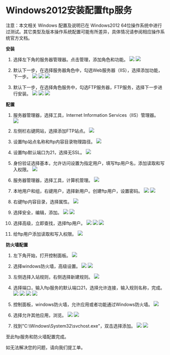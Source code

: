# Windows2012安装配置ftp服务
注意：本文相关 Windows 配置及说明已在 Windows2012 64位操作系统中进行过测试。其它类型及版本操作系统配置可能有所差异，具体情况请参阅相应操作系统官方文档。

**安装**

1. 选择左下角的服务器管理器。点击管理，添加角色和功能。
![](../../../../../image/Elastic-Compute/Virtual-Machine/Windows/Windows2012%E5%AE%89%E8%A3%85%E9%85%8D%E7%BD%AEftp%E6%9C%8D%E5%8A%A101.png)
![](../../../../../image/Elastic-Compute/Virtual-Machine/Windows/Windows2012%E5%AE%89%E8%A3%85%E9%85%8D%E7%BD%AEftp%E6%9C%8D%E5%8A%A102.png)

2. 默认下一步，在选择服务器角色中，勾选Web服务器（IIS），选择添加功能，下一步。
   ![](../../../../../image/Elastic-Compute/Virtual-Machine/Windows/Windows2012%E5%AE%89%E8%A3%85%E9%85%8D%E7%BD%AEftp%E6%9C%8D%E5%8A%A103.png)
   ![](../../../../../image/Elastic-Compute/Virtual-Machine/Windows/Windows2012%E5%AE%89%E8%A3%85%E9%85%8D%E7%BD%AEftp%E6%9C%8D%E5%8A%A104.png)
   ![](../../../../../image/Elastic-Compute/Virtual-Machine/Windows/Windows2012%E5%AE%89%E8%A3%85%E9%85%8D%E7%BD%AEftp%E6%9C%8D%E5%8A%A105.png)

3. 默认下一步，在选择角色服务中，勾选FTP服务器，FTP服务，选择下一步进行安装。
   ![](../../../../../image/Elastic-Compute/Virtual-Machine/Windows/Windows2012%E5%AE%89%E8%A3%85%E9%85%8D%E7%BD%AEftp%E6%9C%8D%E5%8A%A106.png)
   ![](../../../../../image/Elastic-Compute/Virtual-Machine/Windows/Windows2012%E5%AE%89%E8%A3%85%E9%85%8D%E7%BD%AEftp%E6%9C%8D%E5%8A%A107.png)
   ![](../../../../../image/Elastic-Compute/Virtual-Machine/Windows/Windows2012%E5%AE%89%E8%A3%85%E9%85%8D%E7%BD%AEftp%E6%9C%8D%E5%8A%A108.png)

**配置**

1. 服务器管理器，选择工具，Internet Information Services（IIS）管理器。
   ![](../../../../../image/Elastic-Compute/Virtual-Machine/Windows/Windows2012%E5%AE%89%E8%A3%85%E9%85%8D%E7%BD%AEftp%E6%9C%8D%E5%8A%A109.png)

2. 左侧栏右键网站，选择添加FTP站点。
   ![](../../../../../image/Elastic-Compute/Virtual-Machine/Windows/Windows2012%E5%AE%89%E8%A3%85%E9%85%8D%E7%BD%AEftp%E6%9C%8D%E5%8A%A110.png)

3. 设置ftp站点名称和ftp内容目录物理路径。
   ![](../../../../../image/Elastic-Compute/Virtual-Machine/Windows/Windows2012%E5%AE%89%E8%A3%85%E9%85%8D%E7%BD%AEftp%E6%9C%8D%E5%8A%A111.png)

4. 设置ftp默认端口为21，选择无SSL。
   ![](../../../../../image/Elastic-Compute/Virtual-Machine/Windows/Windows2012%E5%AE%89%E8%A3%85%E9%85%8D%E7%BD%AEftp%E6%9C%8D%E5%8A%A112.png)

5. 身份验证选择基本，允许访问设置为指定用户，填写ftp用户名，添加读取和写入权限。
   ![](../../../../../image/Elastic-Compute/Virtual-Machine/Windows/Windows2012%E5%AE%89%E8%A3%85%E9%85%8D%E7%BD%AEftp%E6%9C%8D%E5%8A%A113.png)

6. 服务器管理器，选择工具，计算机管理。
   ![](../../../../../image/Elastic-Compute/Virtual-Machine/Windows/Windows2012%E5%AE%89%E8%A3%85%E9%85%8D%E7%BD%AEftp%E6%9C%8D%E5%8A%A114.png)

7. 本地用户和组，右键用户，选择新用户。创建ftp用户，设置密码。
   ![](../../../../../image/Elastic-Compute/Virtual-Machine/Windows/Windows2012%E5%AE%89%E8%A3%85%E9%85%8D%E7%BD%AEftp%E6%9C%8D%E5%8A%A115.png)
   ![](../../../../../image/Elastic-Compute/Virtual-Machine/Windows/Windows2012%E5%AE%89%E8%A3%85%E9%85%8D%E7%BD%AEftp%E6%9C%8D%E5%8A%A116.png)

8. 右键ftp内容目录，选择属性。
   ![](../../../../../image/Elastic-Compute/Virtual-Machine/Windows/Windows2012%E5%AE%89%E8%A3%85%E9%85%8D%E7%BD%AEftp%E6%9C%8D%E5%8A%A117.png)

9. 选择安全，编辑，添加。
   ![](../../../../../image/Elastic-Compute/Virtual-Machine/Windows/Windows2012%E5%AE%89%E8%A3%85%E9%85%8D%E7%BD%AEftp%E6%9C%8D%E5%8A%A118.png)
   ![](../../../../../image/Elastic-Compute/Virtual-Machine/Windows/Windows2012%E5%AE%89%E8%A3%85%E9%85%8D%E7%BD%AEftp%E6%9C%8D%E5%8A%A119.png)

10. 选择高级，立即查找，选择ftp用户。
    ![](../../../../../image/Elastic-Compute/Virtual-Machine/Windows/Windows2012%E5%AE%89%E8%A3%85%E9%85%8D%E7%BD%AEftp%E6%9C%8D%E5%8A%A120.png)
    ![](../../../../../image/Elastic-Compute/Virtual-Machine/Windows/Windows2012%E5%AE%89%E8%A3%85%E9%85%8D%E7%BD%AEftp%E6%9C%8D%E5%8A%A121.png)
    ![](../../../../../image/Elastic-Compute/Virtual-Machine/Windows/Windows2012%E5%AE%89%E8%A3%85%E9%85%8D%E7%BD%AEftp%E6%9C%8D%E5%8A%A122.png)

11. 给ftp用户添加读取和写入权限。
    ![](../../../../../image/Elastic-Compute/Virtual-Machine/Windows/Windows2012%E5%AE%89%E8%A3%85%E9%85%8D%E7%BD%AEftp%E6%9C%8D%E5%8A%A123.png)

**防火墙配置**

1. 左下角开始，打开控制面板。
   ![](../../../../../image/Elastic-Compute/Virtual-Machine/Windows/Windows2012%E5%AE%89%E8%A3%85%E9%85%8D%E7%BD%AEftp%E6%9C%8D%E5%8A%A124.png)

2. 选择windows防火墙，高级设置。
   ![](../../../../../image/Elastic-Compute/Virtual-Machine/Windows/Windows2012%E5%AE%89%E8%A3%85%E9%85%8D%E7%BD%AEftp%E6%9C%8D%E5%8A%A125.png)
   ![](../../../../../image/Elastic-Compute/Virtual-Machine/Windows/Windows2012%E5%AE%89%E8%A3%85%E9%85%8D%E7%BD%AEftp%E6%9C%8D%E5%8A%A126.png)

3. 左侧选择入站规则，右侧选择新建规则。
   ![](../../../../../image/Elastic-Compute/Virtual-Machine/Windows/Windows2012%E5%AE%89%E8%A3%85%E9%85%8D%E7%BD%AEftp%E6%9C%8D%E5%8A%A127.png)

4. 选择端口，输入ftp服务的默认端口21，选择允许连接，输入规则名称，完成。
   ![](../../../../../image/Elastic-Compute/Virtual-Machine/Windows/Windows2012%E5%AE%89%E8%A3%85%E9%85%8D%E7%BD%AEftp%E6%9C%8D%E5%8A%A128.png)
   ![](../../../../../image/Elastic-Compute/Virtual-Machine/Windows/Windows2012%E5%AE%89%E8%A3%85%E9%85%8D%E7%BD%AEftp%E6%9C%8D%E5%8A%A129.png)
   ![](../../../../../image/Elastic-Compute/Virtual-Machine/Windows/Windows2012%E5%AE%89%E8%A3%85%E9%85%8D%E7%BD%AEftp%E6%9C%8D%E5%8A%A130.png)
   ![](../../../../../image/Elastic-Compute/Virtual-Machine/Windows/Windows2012%E5%AE%89%E8%A3%85%E9%85%8D%E7%BD%AEftp%E6%9C%8D%E5%8A%A131.png)

5. 控制面板，windows防火墙，允许应用或者功能通过Windows防火墙。
   ![](../../../../../image/Elastic-Compute/Virtual-Machine/Windows/Windows2012%E5%AE%89%E8%A3%85%E9%85%8D%E7%BD%AEftp%E6%9C%8D%E5%8A%A132.png)

6. 选择允许其他应用，浏览。
   ![](../../../../../image/Elastic-Compute/Virtual-Machine/Windows/Windows2012%E5%AE%89%E8%A3%85%E9%85%8D%E7%BD%AEftp%E6%9C%8D%E5%8A%A133.png)
   ![](../../../../../image/Elastic-Compute/Virtual-Machine/Windows/Windows2012%E5%AE%89%E8%A3%85%E9%85%8D%E7%BD%AEftp%E6%9C%8D%E5%8A%A134.png)

7. 找到"C:\Windows\System32\svchost.exe"，双击选择添加。
   ![](../../../../../image/Elastic-Compute/Virtual-Machine/Windows/Windows2012%E5%AE%89%E8%A3%85%E9%85%8D%E7%BD%AEftp%E6%9C%8D%E5%8A%A135.png)
   ![](../../../../../image/Elastic-Compute/Virtual-Machine/Windows/Windows2012%E5%AE%89%E8%A3%85%E9%85%8D%E7%BD%AEftp%E6%9C%8D%E5%8A%A136.png)

至此ftp服务和防火墙配置完成。



如无法解决您的问题，请向我们提工单。

